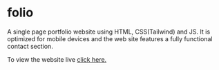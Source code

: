 # folio
A single page portfolio website using HTML, CSS(Tailwind) and JS. It is optimized for mobile devices and the web site features a fully functional contact section. 

To view the website live [click here.](https://devjunaeid.github.io/folio/)
